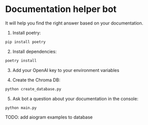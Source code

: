 # Documentation helper bot
It will help you find the right answer based on your documentation.

1. Install poetry:

```python
pip install poetry
```

2. Install dependencies:

```python
poetry install
```

3. Add your OpenAI key to your environment variables

4. Create the Chroma DB:

```python
python create_database.py
```

5. Ask bot a question about your documentation in the console:

```python
python main.py
```

TODO: add aiogram examples to database